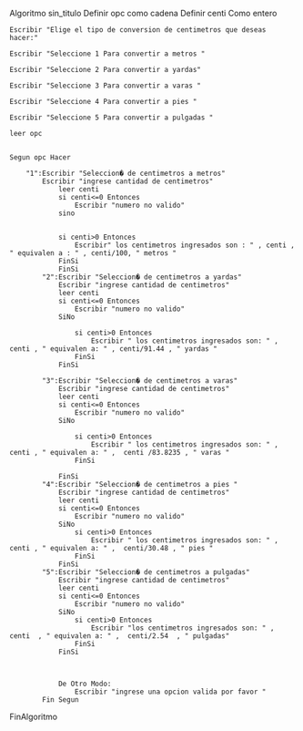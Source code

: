 Algoritmo sin_titulo
	Definir opc  como cadena
	Definir centi Como entero
	
	Escribir "Elige el tipo de conversion de centimetros que deseas hacer:" 

	Escribir "Seleccione 1 Para convertir a metros "

	Escribir "Seleccione 2 Para convertir a yardas"
	
	Escribir "Seleccione 3 Para convertir a varas "
	
	Escribir "Seleccione 4 Para convertir a pies "
	
	Escribir "Seleccione 5 Para convertir a pulgadas "
	
	leer opc
	
			
	Segun opc Hacer
	
		"1":Escribir "Seleccion� de centimetros a metros"
			Escribir "ingrese cantidad de centimetros"
				leer centi
				si centi<=0 Entonces
					Escribir "numero no valido"
				sino
						
					
				si centi>0 Entonces
					Escribir" los centimetros ingresados son : " , centi , " equivalen a : " , centi/100, " metros "
				FinSi	
				FinSi
			"2":Escribir "Seleccion� de centimetros a yardas"
				Escribir "ingrese cantidad de centimetros"
				leer centi
				si centi<=0 Entonces
					Escribir "numero no valido"
				SiNo
					
					si centi>0 Entonces
						Escribir " los centimetros ingresados son: " , centi , " equivalen a: " , centi/91.44 , " yardas "					
					FinSi
				FinSi
					
			"3":Escribir "Seleccion� de centimetros a varas"
				Escribir "ingrese cantidad de centimetros"
				leer centi
				si centi<=0 Entonces
					Escribir "numero no valido"
				SiNo
					
					si centi>0 Entonces
						Escribir " los centimetros ingresados son: " , centi , " equivalen a: " ,  centi /83.8235 , " varas "
					FinSi
					
				FinSi
			"4":Escribir "Seleccion� de centimetros a pies "
				Escribir "ingrese cantidad de centimetros"
				leer centi
				si centi<=0 Entonces
					Escribir "numero no valido"
				SiNo
					si centi>0 Entonces
						Escribir " los centimetros ingresados son: " , centi , " equivalen a: " ,  centi/30.48 , " pies "
					FinSi
				FinSi
			"5":Escribir "Seleccion� de centimetros a pulgadas"
				Escribir "ingrese cantidad de centimetros"
				leer centi
				si centi<=0 Entonces
					Escribir "numero no valido"
				SiNo
					si centi>0 Entonces
						Escribir "los centimetros ingresados son: " , centi  , " equivalen a: " ,  centi/2.54  , " pulgadas"
					FinSi
				FinSi	
				
				
				
				De Otro Modo:
					Escribir "ingrese una opcion valida por favor "
			Fin Segun


	
FinAlgoritmo
